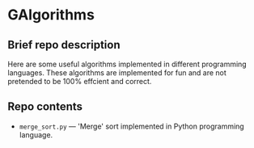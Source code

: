# GAlgorithms

## Brief repo description
Here are some useful algorithms implemented in different programming languages. These algorithms are implemented for fun and are not pretended to be 100% effcient and correct.

## Repo contents
- ``merge_sort.py`` — 'Merge' sort implemented in Python programming language.
